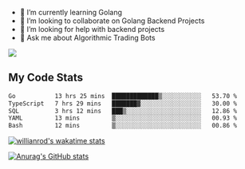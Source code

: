 
- 🌱 I’m currently learning Golang
- 👯 I’m looking to collaborate on Golang Backend Projects
- 🤔 I’m looking for help with backend projects
- 💬 Ask me about Algorithmic Trading Bots

![](https://github-profile-trophy.vercel.app/?username=kevinbarrero)

## My Code Stats

<!--START_SECTION:waka-->

```txt
Go           13 hrs 25 mins  █████████████▒░░░░░░░░░░░   53.70 %
TypeScript   7 hrs 29 mins   ███████▓░░░░░░░░░░░░░░░░░   30.00 %
SQL          3 hrs 12 mins   ███▒░░░░░░░░░░░░░░░░░░░░░   12.86 %
YAML         13 mins         ▒░░░░░░░░░░░░░░░░░░░░░░░░   00.93 %
Bash         12 mins         ▒░░░░░░░░░░░░░░░░░░░░░░░░   00.86 %
```

<!--END_SECTION:waka-->

[![willianrod's wakatime stats](https://github-readme-stats.vercel.app/api/wakatime?username=holdandup&layout=compact&theme=react&custom_title=Wakatime%20All%20Time%20Stats&langs_count=8)](https://github.com/anuraghazra/github-readme-stats)

[![Anurag's GitHub stats](https://github-readme-stats.vercel.app/api?username=Kevinbarrero)](https://github.com/anuraghazra/github-readme-stats)




